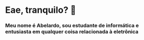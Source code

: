 # Eae, tranquilo? 👋

### Meu nome é Abelardo, sou estudante de informática e entusiasta em qualquer coisa relacionada à eletrônica


<!--
**AbelardoOk/AbelardoOk** is a ✨ _special_ ✨ repository because its `README.md` (this file) appears on your GitHub profile.

Here are some ideas to get you started:

- 🔭 I’m currently working on ...
- 🌱 I’m currently learning ...
- 👯 I’m looking to collaborate on ...
- 🤔 I’m looking for help with ...
- 💬 Ask me about ...
- 📫 How to reach me: ...
- 😄 Pronouns: ...
- ⚡ Fun fact: ...
-->
